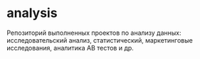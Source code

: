 # analysis
Репозиторий выполненных проектов по анализу данных: исследовательский анализ, статистический, маркетинговые исследования, аналитика АВ тестов и др.
